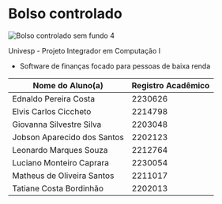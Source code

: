 # Bolso controlado
![Bolso controlado sem fundo 4](https://github.com/m4th3vz/bolso-controlado-PI/assets/109554163/03f21d9c-10fb-4052-84de-26c9bad71770)

Univesp - Projeto Integrador em Computação I

* Software de finanças focado para pessoas de baixa renda

Nome do Aluno(a) | Registro Acadêmico
---|---
Ednaldo Pereira Costa | 2230626
Elvis Carlos Ciccheto | 2214798
Giovanna Silvestre Silva | 2203048
Jobson Aparecido dos Santos | 2202123
Leonardo Marques Souza | 2212764
Luciano Monteiro Caprara | 2230054
Matheus de Oliveira Santos | 2211017
Tatiane Costa Bordinhão | 2202013
